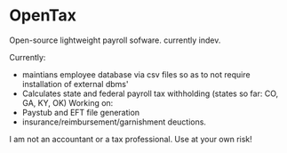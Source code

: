 # OpenTax

Open-source lightweight payroll sofware. currently indev.

Currently: 
  - maintians employee database via csv files so as to not require installation of external dbms'
  - Calculates state and federal payroll tax withholding (states so far: CO, GA, KY, OK)
Working on:
  - Paystub and EFT file generation
  - insurance/reimbursement/garnishment deuctions.

I am not an accountant or a tax professional. Use at your own risk!

